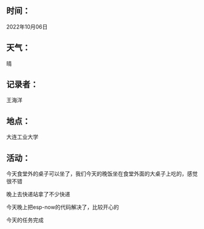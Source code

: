 ## 时间：

2022年10月06日

## 天气：

晴

## 记录者：

王海洋

## 地点：

大连工业大学

## 活动：

今天食堂外的桌子可以坐了，我们今天的晚饭坐在食堂外面的大桌子上吃的，感觉很不错

晚上去快递站拿了不少快递

今天晚上把esp-now的代码解决了，比较开心的

今天的任务完成
